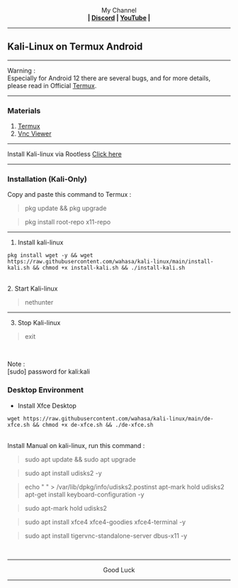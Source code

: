 
<p align="center">My Channel</br><b>
| <a href="https://discord.gg/GCehyym">Discord</a> | <a href="https://youtube.com/channel/UC3sLb7eZCu72iv3G1yUhUHQ">YouTube</a> |</b></p>

---
## Kali-Linux on Termux Android

---
Warning :</br>
Especially for Android 12 there are several bugs, and for more details, please read in Official [Termux](https://github.com/termux/termux-app).

---
### Materials</br>
1. [Termux](https://github.com/termux/termux-app/releases)
2. [Vnc Viewer](https://play.google.com/store/apps/details?id=com.realvnc.viewer.android)

---
Install Kali-linux via Rootless [Click here](https://github.com/wahasa/nethunter)

---
### Installation (Kali-Only)
Copy and paste this command to Termux :

> pkg update && pkg upgrade

> pkg install root-repo x11-repo

---
1. Install kali-linux

```
pkg install wget -y && wget https://raw.githubusercontent.com/wahasa/kali-linux/main/install-kali.sh && chmod +x install-kali.sh && ./install-kali.sh
```
</br>
2. Start Kali-linux</br>

> nethunter

---
3. Stop Kali-linux

> exit

</br>

Note :</br>
[sudo] password for kali:kali

### Desktop Environment
* Install Xfce Desktop
```
wget https://raw.githubusercontent.com/wahasa/kali-linux/main/de-xfce.sh && chmod +x de-xfce.sh && ./de-xfce.sh
```

</br>
Install Manual
on kali-linux, run this command :

> sudo apt update && sudo apt upgrade

> sudo apt install udisks2 -y

> echo " " > /var/lib/dpkg/info/udisks2.postinst                                                                         apt-mark hold udisks2                                                                                                                                   apt-get install keyboard-configuration -y

> sudo apt-mark hold udisks2

> sudo apt install xfce4 xfce4-goodies xfce4-terminal -y

> sudo apt install tigervnc-standalone-server dbus-x11 -y

</br>

---
<p align="center">Good Luck</p>

---
